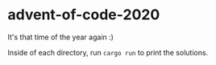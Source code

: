 # advent-of-code-2020

It's that time of the year again :)

Inside of each directory, run `cargo run` to print the solutions.

